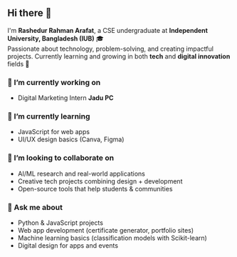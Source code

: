## Hi there 👋

I'm **Rashedur Rahman Arafat**, a CSE undergraduate at **Independent University, Bangladesh (IUB)** 🎓  
Passionate about technology, problem-solving, and creating impactful projects. Currently learning and growing in both **tech** and **digital innovation** fields 🚀  

### 🔭 I’m currently working on
- Digital Marketing Intern **Jadu PC**  

### 🌱 I’m currently learning 
- JavaScript for web apps  
- UI/UX design basics (Canva, Figma)  

### 👯 I’m looking to collaborate on
- AI/ML research and real-world applications  
- Creative tech projects combining design + development  
- Open-source tools that help students & communities  

### 💬 Ask me about
- Python & JavaScript projects  
- Web app development (certificate generator, portfolio sites)  
- Machine learning basics (classification models with Scikit-learn)  
- Digital design for apps and events
  

